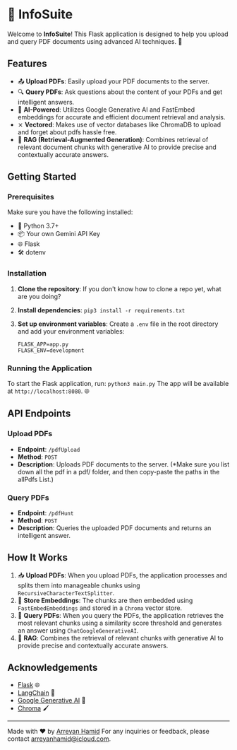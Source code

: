 # 📄 InfoSuite

Welcome to **InfoSuite**! This Flask application is designed to help you upload and query PDF documents using advanced AI techniques. 🚀

## Features

- 📤 **Upload PDFs**: Easily upload your PDF documents to the server.
- 🔍 **Query PDFs**: Ask questions about the content of your PDFs and get intelligent answers.
- 🤖 **AI-Powered**: Utilizes Google Generative AI and FastEmbed embeddings for accurate and efficient document retrieval and analysis.
- ⨯ **Vectored**: Makes use of vector databases like ChromaDB to upload and forget about pdfs hassle free.
- 🔄 **RAG (Retrieval-Augmented Generation)**: Combines retrieval of relevant document chunks with generative AI to provide precise and contextually accurate answers.

## Getting Started

### Prerequisites

Make sure you have the following installed:

- 🐍 Python 3.7+
- 📦 Your own Gemini API Key
- 🌐 Flask
- 🛠 dotenv

### Installation

1. **Clone the repository**:
    If you don't know how to clone a repo yet, what are you doing?

2. **Install dependencies**:
    `pip3 install -r requirements.txt`

3. **Set up environment variables**:
    Create a `.env` file in the root directory and add your environment variables:
    ```env
    FLASK_APP=app.py
    FLASK_ENV=development
    ```

### Running the Application

To start the Flask application, run:
    `python3 main.py`
The app will be available at `http://localhost:8080`. 🌐

## API Endpoints

### Upload PDFs

- **Endpoint**: `/pdfUpload`
- **Method**: `POST`
- **Description**: Uploads PDF documents to the server. (*Make sure you list down all the pdf in a pdf/ folder, and then copy-paste the paths in the allPdfs List.)

### Query PDFs

- **Endpoint**: `/pdfHunt`
- **Method**: `POST`
- **Description**: Queries the uploaded PDF documents and returns an intelligent answer.

## How It Works

1. 📥 **Upload PDFs**: When you upload PDFs, the application processes and splits them into manageable chunks using `RecursiveCharacterTextSplitter`.
2. 🧠 **Store Embeddings**: The chunks are then embedded using `FastEmbedEmbeddings` and stored in a `Chroma` vector store.
3. 🤔 **Query PDFs**: When you query the PDFs, the application retrieves the most relevant chunks using a similarity score threshold and generates an answer using `ChatGoogleGenerativeAI`.
4. 🔄 **RAG**: Combines the retrieval of relevant chunks with generative AI to provide precise and contextually accurate answers.

## Acknowledgements

- [Flask](https://flask.palletsprojects.com/) 🌐
- [LangChain](https://github.com/langchain/langchain) 🔗
- [Google Generative AI](https://cloud.google.com/ai-platform) 🤖
- [Chroma](https://github.com/chroma-core/chroma) 🖌️

---

Made with ❤️ by [Arreyan Hamid](https://github.com/GriffinBlackbirdd)
For any inquiries or feedback, please contact [arreyanhamid@icloud.com](mailto:arreyanhamid@icloud.com).